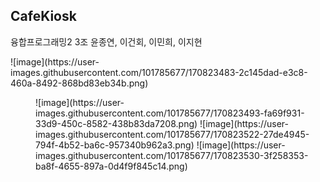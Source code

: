 ## CafeKiosk ##
융합프로그래밍2 3조
윤종연, 이건회, 이민희, 이지현
<Main>
 ![image](https://user-images.githubusercontent.com/101785677/170823483-2c145dad-e3c8-460a-8492-868bd83eb34b.png)

<Menu>
 ![image](https://user-images.githubusercontent.com/101785677/170823493-fa69f931-33d9-450c-8582-438b83da7208.png)
   
<Random>
  ![image](https://user-images.githubusercontent.com/101785677/170823522-27de4945-794f-4b52-ba6c-957340b962a3.png)
  
<Payment>
  ![image](https://user-images.githubusercontent.com/101785677/170823530-3f258353-ba8f-4655-897a-0d4f9f845c14.png)
